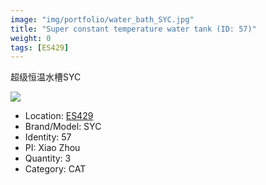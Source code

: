 ```yaml
---
image: "img/portfolio/water_bath_SYC.jpg"
title: "Super constant temperature water tank (ID: 57)"
weight: 0
tags: [ES429]
---
```


超级恒温水槽SYC

<!--more-->

![](../../img/portfolio/water_bath_SYC.jpg)

- Location: [ES429](../../tags/es429)
- Brand/Model: SYC
- Identity: 57
- PI: Xiao Zhou
- Quantity: 3
- Category: CAT






